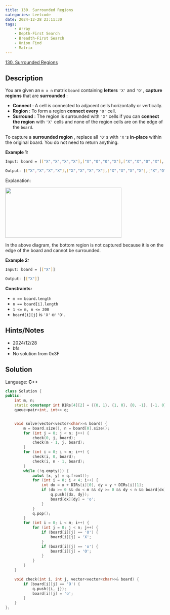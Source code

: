 ```yaml
---
title: 130. Surrounded Regions
categories: Leetcode
date: 2024-12-28 23:11:30
tags:
    - Array
    - Depth-First Search
    - Breadth-First Search
    - Union Find
    - Matrix
---
```


[130. Surrounded Regions](https://leetcode.com/problems/surrounded-regions/description/?envType=problem-list-v2&envId=plakya4j)

## Description

You are given an `m x n` matrix `board` containing **letters**  `'X'` and `'O'`, **capture regions**  that are **surrounded** :

- **Connect** : A cell is connected to adjacent cells horizontally or vertically.
- **Region** : To form a region **connect every**  `'O'` cell.
- **Surround** : The region is surrounded with `'X'` cells if you can **connect the region** with `'X'` cells and none of the region cells are on the edge of the `board`.

To capture a **surrounded region** , replace all `'O'`s with `'X'`s **in-place**  within the original board. You do not need to return anything.

**Example 1:**

```bash
Input: board = [["X","X","X","X"],["X","O","O","X"],["X","X","O","X"],["X","O","X","X"]]

Output: [["X","X","X","X"],["X","X","X","X"],["X","X","X","X"],["X","O","X","X"]]
```

Explanation:

<img alt="" src="https://assets.leetcode.com/uploads/2021/02/19/xogrid.jpg" style="width: 367px; height: 158px;">

In the above diagram, the bottom region is not captured because it is on the edge of the board and cannot be surrounded.

**Example 2:**

```bash
Input: board = [["X"]]

Output: [["X"]]
```

**Constraints:**

- `m == board.length`
- `n == board[i].length`
- `1 <= m, n <= 200`
- `board[i][j]` is `'X'` or `'O'`.

## Hints/Notes

- 2024/12/28
- bfs
- No solution from 0x3F

## Solution

Language: **C++**

```C++
class Solution {
public:
    int m, n;
    static constexpr int DIRs[4][2] = {{0, 1}, {1, 0}, {0, -1}, {-1, 0}};
    queue<pair<int, int>> q;


    void solve(vector<vector<char>>& board) {
        m = board.size(), n = board[0].size();
        for (int j = 0; j < n; j++) {
            check(0, j, board);
            check(m - 1, j, board);
        }
        for (int i = 0; i < m; i++) {
            check(i, 0, board);
            check(i, n - 1, board);
        }
        while (!q.empty()) {
            auto& [x, y] = q.front();
            for (int i = 0; i < 4; i++) {
                int dx = x + DIRs[i][0], dy = y + DIRs[i][1];
                if (dx >= 0 && dx < m && dy >= 0 && dy < n && board[dx][dy] == 'O') {
                    q.push({dx, dy});
                    board[dx][dy] = 'o';
                }
            }
            q.pop();
        }
        for (int i = 0; i < m; i++) {
            for (int j = 0; j < n; j++) {
                if (board[i][j] == 'O') {
                    board[i][j] = 'X';
                }
                if (board[i][j] == 'o') {
                    board[i][j] = 'O';
                }
            }
        }
    }

    void check(int i, int j, vector<vector<char>>& board) {
        if (board[i][j] == 'O') {
            q.push({i, j});
            board[i][j] = 'o';
        }
    }
};
```
